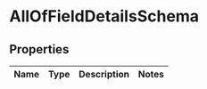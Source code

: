 # AllOfFieldDetailsSchema

## Properties
Name | Type | Description | Notes
------------ | ------------- | ------------- | -------------
